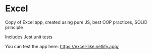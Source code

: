 # Excel
Copy of Excel app, created using pure JS, best OOP practices, SOLID principle

Includes Jest unit tests

You can test the app here: https://excel-like.netlify.app/

